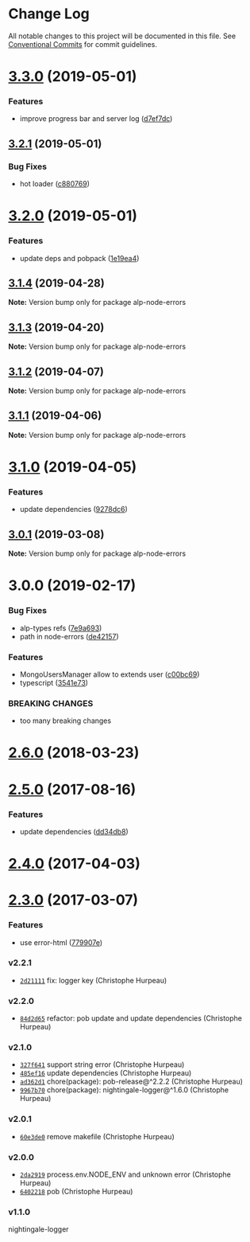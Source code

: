# Change Log

All notable changes to this project will be documented in this file.
See [Conventional Commits](https://conventionalcommits.org) for commit guidelines.

# [3.3.0](https://github.com/christophehurpeau/alp/compare/alp-node-errors@3.2.1...alp-node-errors@3.3.0) (2019-05-01)


### Features

* improve progress bar and server log ([d7ef7dc](https://github.com/christophehurpeau/alp/commit/d7ef7dc))





## [3.2.1](https://github.com/christophehurpeau/alp/compare/alp-node-errors@3.2.0...alp-node-errors@3.2.1) (2019-05-01)


### Bug Fixes

* hot loader ([c880769](https://github.com/christophehurpeau/alp/commit/c880769))





# [3.2.0](https://github.com/christophehurpeau/alp/compare/alp-node-errors@3.1.4...alp-node-errors@3.2.0) (2019-05-01)


### Features

* update deps and pobpack ([1e19ea4](https://github.com/christophehurpeau/alp/commit/1e19ea4))





## [3.1.4](https://github.com/christophehurpeau/alp/compare/alp-node-errors@3.1.3...alp-node-errors@3.1.4) (2019-04-28)

**Note:** Version bump only for package alp-node-errors





## [3.1.3](https://github.com/christophehurpeau/alp/compare/alp-node-errors@3.1.2...alp-node-errors@3.1.3) (2019-04-20)

**Note:** Version bump only for package alp-node-errors





## [3.1.2](https://github.com/christophehurpeau/alp/compare/alp-node-errors@3.1.1...alp-node-errors@3.1.2) (2019-04-07)

**Note:** Version bump only for package alp-node-errors





## [3.1.1](https://github.com/christophehurpeau/alp/compare/alp-node-errors@3.1.0...alp-node-errors@3.1.1) (2019-04-06)

**Note:** Version bump only for package alp-node-errors





# [3.1.0](https://github.com/christophehurpeau/alp/compare/alp-node-errors@3.0.1...alp-node-errors@3.1.0) (2019-04-05)


### Features

* update dependencies ([9278dc6](https://github.com/christophehurpeau/alp/commit/9278dc6))





## [3.0.1](https://github.com/christophehurpeau/alp/compare/alp-node-errors@3.0.0...alp-node-errors@3.0.1) (2019-03-08)

**Note:** Version bump only for package alp-node-errors





# 3.0.0 (2019-02-17)


### Bug Fixes

* alp-types refs ([7e9a693](https://github.com/christophehurpeau/alp/commit/7e9a693))
* path in node-errors ([de42157](https://github.com/christophehurpeau/alp/commit/de42157))


### Features

* MongoUsersManager allow to extends user ([c00bc69](https://github.com/christophehurpeau/alp/commit/c00bc69))
* typescript ([3541e73](https://github.com/christophehurpeau/alp/commit/3541e73))


### BREAKING CHANGES

* too many breaking changes





<a name="2.6.0"></a>
# [2.6.0](https://github.com/alpjs/alp-node-errors/compare/v2.5.0...v2.6.0) (2018-03-23)


<a name="2.5.0"></a>
# [2.5.0](https://github.com/alpjs/alp-node-errors/compare/v2.4.0...v2.5.0) (2017-08-16)


### Features

* update dependencies ([dd34db8](https://github.com/alpjs/alp-node-errors/commit/dd34db8))


<a name="2.4.0"></a>
# [2.4.0](https://github.com/alpjs/alp-node-errors/compare/v2.3.0...v2.4.0) (2017-04-03)


<a name="2.3.0"></a>
# [2.3.0](https://github.com/alpjs/alp-node-errors/compare/v2.2.1...v2.3.0) (2017-03-07)


### Features

* use error-html ([779907e](https://github.com/alpjs/alp-node-errors/commit/779907e))


### v2.2.1

- [`2d21111`](https://github.com/alpjs/alp-node-errors/commit/2d21111f3dd0df43db7c2ac93d52ad98704ef170) fix: logger key (Christophe Hurpeau)

### v2.2.0

- [`84d2d65`](https://github.com/alpjs/alp-node-errors/commit/84d2d6533f3caebd3d8c23c756bc5923c4081c8a) refactor: pob update and update dependencies (Christophe Hurpeau)

### v2.1.0

- [`327f641`](https://github.com/alpjs/alp-node-errors/commit/327f641744a07a6259263f6a564855a6e6cab672) support string error (Christophe Hurpeau)
- [`485ef16`](https://github.com/alpjs/alp-node-errors/commit/485ef16425f547c04e9152d921fbe7f1b566d7f0) update dependencies (Christophe Hurpeau)
- [`ad362d1`](https://github.com/alpjs/alp-node-errors/commit/ad362d1df0cea6a166d8a39a3d8fe6affdf2ab68) chore(package): pob-release@^2.2.2 (Christophe Hurpeau)
- [`9967b70`](https://github.com/alpjs/alp-node-errors/commit/9967b70fc66b780fc1c25f5f52028b414a943edc) chore(package): nightingale-logger@^1.6.0 (Christophe Hurpeau)

### v2.0.1

- [`60e3de0`](https://github.com/alpjs/alp-node-errors/commit/60e3de089796bf5e5fbdffe3bfafc3c79cdc4192) remove makefile (Christophe Hurpeau)

### v2.0.0

- [`2da2919`](https://github.com/alpjs/alp-node-errors/commit/2da291973b57cf2ee9ee954b0e7b9ef647f1cf59) process.env.NODE_ENV and unknown error (Christophe Hurpeau)
- [`6402218`](https://github.com/alpjs/alp-node-errors/commit/6402218553357ea6d442e94d63ce86a1abee520f) pob (Christophe Hurpeau)

### v1.1.0

nightingale-logger
